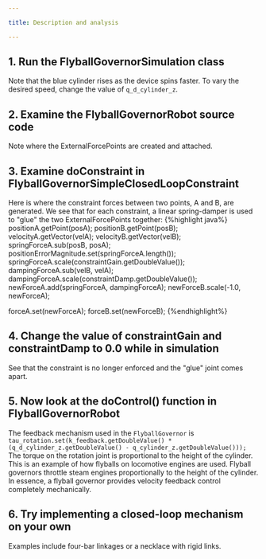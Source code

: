 ```yaml
---

title: Description and analysis

---
```


## 1. Run the FlyballGovernorSimulation class
   Note that the blue cylinder rises as the device spins faster. To vary the desired speed, change the value of `q_d_cylinder_z`.

## 2. Examine the FlyballGovernorRobot source code
   Note where the ExternalForcePoints are created and attached.

## 3. Examine doConstraint in FlyballGovernorSimpleClosedLoopConstraint
   Here is where the constraint forces between two points, A and B, are generated. We see that for each constraint, a linear spring-damper is used to "glue" the two ExternalForcePoints together:
{%highlight java%}
positionA.getPoint(posA);
positionB.getPoint(posB);
velocityA.getVector(velA);
velocityB.getVector(velB);
springForceA.sub(posB, posA);
positionErrorMagnitude.set(springForceA.length());
springForceA.scale(constraintGain.getDoubleValue());
dampingForceA.sub(velB, velA);
dampingForceA.scale(constraintDamp.getDoubleValue());
newForceA.add(springForceA, dampingForceA);
newForceB.scale(-1.0, newForceA);
 
forceA.set(newForceA);
forceB.set(newForceB);
{%endhighlight%}

## 4. Change the value of constraintGain and constraintDamp to 0.0 while in simulation
   See that the constraint is no longer enforced and the "glue" joint comes apart.
  
## 5. Now look at the doControl() function in FlyballGovernorRobot
   The feedback mechanism used in the `FlyballGovernor` is `tau_rotation.set(k_feedback.getDoubleValue() * (q_d_cylinder_z.getDoubleValue() - q_cylinder_z.getDoubleValue()));` 
   The torque on the rotation joint is proportional to the height of the cylinder. This is an example of how flyballs on locomotive engines are used. Flyball governors throttle steam engines proportionally to the height of the cylinder. In essence, a flyball governor provides velocity feedback control completely mechanically.

## 6. Try implementing a closed-loop mechanism on your own
   Examples include four-bar linkages or a necklace with rigid links.